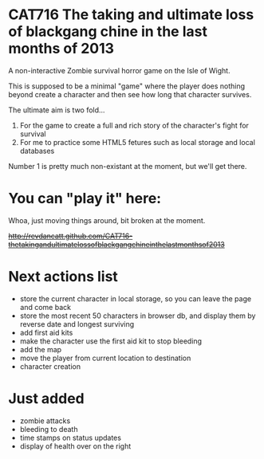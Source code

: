CAT716 The taking and ultimate loss of blackgang chine in the last months of 2013
=================================================================================

A non-interactive Zombie survival horror game on the Isle of Wight.

This is supposed to be a minimal "game" where the player does nothing beyond create a character and then see how long that character survives.

The ultimate aim is two fold...

1. For the game to create a full and rich story of the character's fight for survival
2. For me to practice some HTML5 fetures such as local storage and local databases

Number 1 is pretty much non-existant at the moment, but we'll get there.


You can "play it" here:
=======================

Whoa, just moving things around, bit broken at the moment.

~~http://revdancatt.github.com/CAT716-thetakingandultimatelossofblackgangchineinthelastmonthsof2013~~


Next actions list
=================

- store the current character in local storage, so you can leave the page and come back
- store the most recent 50 characters in browser db, and display them by reverse date and longest surviving
- add first aid kits
- make the character use the first aid kit to stop bleeding
- add the map
- move the player from current location to destination
- character creation


Just added
==========

- zombie attacks
- bleeding to death
- time stamps on status updates
- display of health over on the right
